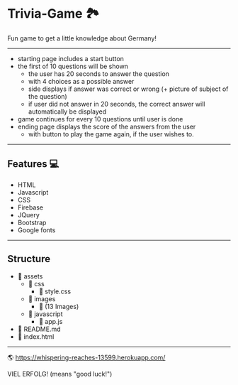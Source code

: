 # Trivia-Game :national_park:

Fun game to get a little knowledge about Germany!

--------------------------------------------------------------------------------------------------------------------------------------
- starting page includes a start button
- the first of 10 questions will be shown 
    - the user has 20 seconds to answer the question
    - with 4 choices as a possible answer 
    - side displays if answer was correct or wrong (+ picture of subject of the question)
    - if user did not answer in 20 seconds, the correct answer will automatically be displayed  
- game continues for every 10 questions until user is done
- ending page displays the score of the answers from the user
    - with button to play the game again, if the user wishes to.
--------------------------------------------------------------------------------------------------------------------------------------
## Features :computer:
 
- HTML
- Javascript
- CSS
- Firebase
- JQuery
- Bootstrap
- Google fonts
---------------------------------------------------------------------------------------------------------------------------------------
## Structure
 
- :file_folder: assets
  - :file_folder: css
    - :page_facing_up: style.css
  - :file_folder: images
    - :page_facing_up: (13 Images)
  - :file_folder: javascript
    - :page_facing_up: app.js
- :page_facing_up: README.md
- :page_facing_up: index.html
--------------------------------------------------------------------------------------------------------------------------------------
:earth_americas: https://whispering-reaches-13599.herokuapp.com/

VIEL ERFOLG! (means "good luck!")
